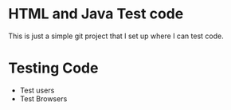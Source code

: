 # HTML and Java Test code

This is just a simple git project that I set up where I can test code. 

# Testing Code 
* Test users
* Test Browsers


